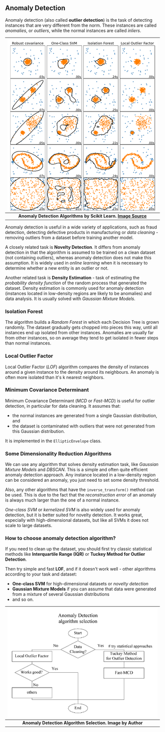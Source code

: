 ## Anomaly Detection

Anomaly detection (also called **outlier detection**) is the task of detecting instances that are very different from the norm. These instances are called *anomalies*, or *outliers*, while the normal instances are called *inliers*.

| ![anomaly_detection.jpg](../img/anomaly_detection.jpg) |
|:--:|
| <b>Anomaly Detection Algorithms by Scikit Learn. [Image Source](https://scikit-learn.org/stable/auto_examples/miscellaneous/plot_anomaly_comparison.html)</b>|

Anomaly detection is useful in a wide variety of applications, such as fraud detection, detecting defective products in manufacturing or *data cleaning* - removing outliers from a dataset before training another model.

A closely related task is **Novelty Detection**. It differs from anomaly detection in that the algorithm is assumed to be trained on a clean dataset (not containing outliers), whereas anomaly detection does not make this assumption. It is widely used in *online learning* when it is necessary to determine whether a new entity is an outlier or not.

Another related task is **Density Estimation** - task of estimating the *probability density function* of the random process that generated the dataset. Density estimation is commonly used for anomaly detection (instances located in low-density regions are likely to be anomalies) and data analysis. It is usually solved with *Gaussian Mixture Models*.

### Isolation Forest

The algorithm builds a *Random Forest* in which each Decision Tree is grown randomly. The dataset gradually gets chopped into pieces this way, until all instances end up isolated from other instances. Anomalies are usually far from other instances, so on average they tend to get isolated in fewer steps than normal instances.

### Local Outlier Factor

Local Outlier Factor (*LOF*) algorithm compares the density of instances around a given instance to the density around its neighbours. An anomaly is often more isolated than it's k nearest neighbors. 

### Minimum Covariance Determinant

Minimum Covariance Determinant (*MCD* or *Fast-MCD*) is useful for outlier detection, in particular for data cleaning. 
It assumes that: 
- the normal instances are generated from a single Gaussian distribution, and 
- the dataset is contaminated with outliers that were not generated from this Gaussian distribution.

It is implemented in the `EllipticEnvelope` class.  

### Some Dimensionality Reduction Algorithms

We can use any algorithm that solves density estimation task, like *Gaussian Mixture Models* and *DBSCAN*. This is a simple and often quite efficient anomaly detection approach. Any instance located in a low-density region can be considered an anomaly, you just need to set some density threshold.

Also, any other algorithms that have the `inverse_transform()` method can be used. This is due to the fact that the *reconstruction error* of an anomaly is always much larger than the one of a normal instance.

*One-class SVM* or *kernelized SVM* is also widely used for anomaly detection, but it is better suited for novelty detection. It works great, especially with high-dimensional datasets, but like all SVMs it does not scale to large datasets.

### How to choose anomaly detection algorithm?

If you need to clean up the dataset, you should first try classic statistical methods like **Interquartile Range (IQR)** or **Tuckey Method for Outlier Detection**. 

Then try simple and fast **LOF**, and if it doesn't work well - other algorithms according to your task and dataset:
- **One-class SVM** for high-dimensional datasets or *novelty detection*
- **Gaussian Mixture Models** if you can assume that data were generated from a mixture of several Gaussian distributions
- and so on.

| ![anomaly_detection_algorithm_selection.JPG](../img/anomaly_detection_algorithm_selection.JPG) |
|:--:|
| <b>Anomaly Detection Algorithm Selection. Image by Author</b>|